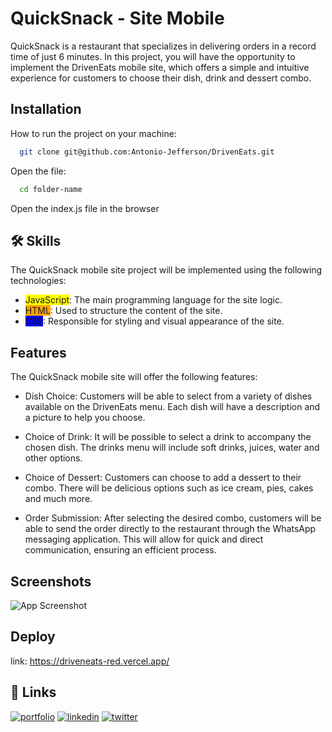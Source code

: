 
# QuickSnack - Site Mobile

QuickSnack is a restaurant that specializes in delivering orders in a record time of just 6 minutes. In this project, you will have the opportunity to implement the DrivenEats mobile site, which offers a simple and intuitive experience for customers to choose their dish, drink and dessert combo.


## Installation

How to run the project on your machine:
```bash
  git clone git@github.com:Antonio-Jefferson/DrivenEats.git
```
Open the file:
```bash
  cd folder-name
```
Open the index.js file in the browser
## 🛠 Skills
The QuickSnack mobile site project will be implemented using the following technologies:

- <span style="background-color: yellow">JavaScript</span>: The main programming language for the site logic.
- <span style="background-color: orange">HTML</span>: Used to structure the content of the site.
- <span style="background-color: blue">CSS</span>: Responsible for styling and visual appearance of the site.



## Features

The QuickSnack mobile site will offer the following features:

- Dish Choice: Customers will be able to select from a variety of dishes available on the DrivenEats menu. Each dish will have a description and a picture to help you choose.

- Choice of Drink: It will be possible to select a drink to accompany the chosen dish. The drinks menu will include soft drinks, juices, water and other options.

- Choice of Dessert: Customers can choose to add a dessert to their combo. There will be delicious options such as ice cream, pies, cakes and much more.

- Order Submission: After selecting the desired combo, customers will be able to send the order directly to the restaurant through the WhatsApp messaging application. This will allow for quick and direct communication, ensuring an efficient process.


## Screenshots

![App Screenshot](https://via.placeholder.com/468x300?text=App+Screenshot+Here)


## Deploy
link: https://driveneats-red.vercel.app/



## 🔗 Links
[![portfolio](https://img.shields.io/badge/my_portfolio-000?style=for-the-badge&logo=ko-fi&logoColor=white)]()
[![linkedin](https://img.shields.io/badge/linkedin-0A66C2?style=for-the-badge&logo=linkedin&logoColor=white)](https://www.linkedin.com/in/antjefferson/)
[![twitter](https://img.shields.io/badge/twitter-1DA1F2?style=for-the-badge&logo=twitter&logoColor=white)](https://twitter.com/ant_jeff_)


